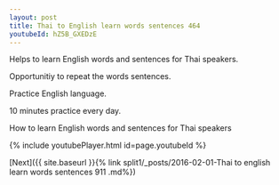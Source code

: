 ```yaml
---
layout: post
title: Thai to English learn words sentences 464 
youtubeId: hZ5B_GXEDzE
---
```

 
 
Helps to learn English words and sentences for Thai speakers.

Opportunitiy to repeat the words sentences. 

Practice English language. 
 
10 minutes practice every day. 
 
How to learn English words and sentences for Thai speakers 
 
{% include youtubePlayer.html id=page.youtubeId %}
 
 
[Next]({{ site.baseurl }}{% link  split1/_posts/2016-02-01-Thai to english learn words sentences 911 .md%})
 
